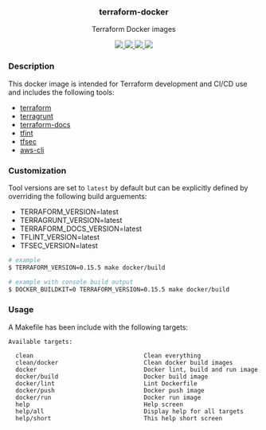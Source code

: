 <div align="center">
  <h3>terraform-docker</h3>
  <p>Terraform Docker images</p>
  <p>
    <!-- Build Status -->
    <a href="https://actions-badge.atrox.dev/hansohn/terraform-docker/goto?ref=main">
      <img src="https://img.shields.io/endpoint.svg?url=https%3A%2F%2Factions-badge.atrox.dev%2Fhansohn%2Fterraform-docker%2Fbadge%3Fref%3Dmain&style=for-the-badge">
    </a>
    <!-- Github Tag -->
    <a href="https://gitHub.com/hansohn/terraform-docker/tags/">
      <img src="https://img.shields.io/github/tag/hansohn/terraform-docker.svg?style=for-the-badge">
    </a>
    <!-- License -->
    <a href="https://github.com/hansohn/terraform-docker/blob/main/LICENSE">
      <img src="https://img.shields.io/github/license/hansohn/terraform-docker.svg?style=for-the-badge">
    </a>
    <!-- LinkedIn -->
    <a href="https://linkedin.com/in/ryanhansohn">
      <img src="https://img.shields.io/badge/-LinkedIn-black.svg?style=for-the-badge&logo=linkedin&colorB=555">
    </a>
  </p>
</div>

### Description

This docker image is intended for Terraform development and CI/CD use and includes the following tools:

- [terraform](https://github.com/hashicorp/terraform)
- [terragrunt](https://github.com/gruntwork-io/terragrunt)
- [terraform-docs](https://github.com/terraform-docs/terraform-docs)
- [tfint](https://github.com/terraform-linters/tflint)
- [tfsec](https://github.com/aquasecurity/tfsec)
- [aws-cli](https://github.com/aws/aws-cli)

### Customization

Tool versions are set to `latest` by default but can be explicitly defined by
overriding the following build arguements:

- TERRAFORM_VERSION=latest
- TERRAGRUNT_VERSION=latest
- TERRAFORM_DOCS_VERSION=latest
- TFLINT_VERSION=latest
- TFSEC_VERSION=latest

```bash
# example
$ TERRAFORM_VERSION=0.15.5 make docker/build

# example with console build output
$ DOCKER_BUILDKIT=0 TERRAFORM_VERSION=0.15.5 make docker/build
```

### Usage

A Makefile has been include with the following targets:

```
Available targets:

  clean                               Clean everything
  clean/docker                        Clean docker build images
  docker                              Docker lint, build and run image
  docker/build                        Docker build image
  docker/lint                         Lint Dockerfile
  docker/push                         Docker push image
  docker/run                          Docker run image
  help                                Help screen
  help/all                            Display help for all targets
  help/short                          This help short screen
```
